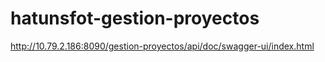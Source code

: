 # hatunsfot-gestion-proyectos

http://10.79.2.186:8090/gestion-proyectos/api/doc/swagger-ui/index.html
